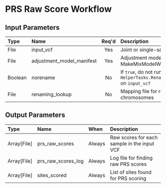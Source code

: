 # PRS Raw Score Workflow

## Input Parameters

| Type | Name | Req'd | Description | Default Value |
| :--- | :--- | :---: | :--- | :--- |
| File | input_vcf | Yes | Joint or single-sample VCF to score | |
| File | adjustment_model_manifest | Yes | Adjustment model manifest file from MakeMixModelWorkflow | |
| Boolean | norename | No | If `true`, do not run `HelperTasks.RenameChromosomesInVcf` on `input_vcf` | false |
| File | renaming_lookup | No | Mapping file for renaming chromosomes | "gs://lmm-reference-data/prsmix/reference/rename_chromosomes.tsv" |

## Output Parameters

| Type | Name | When | Description |
| :--- | :--- | :--- | :--- |
| Array[File] | prs_raw_scores | Always | Raw scores for each sample in the input VCF |
| Array[File] | prs_raw_scores_log | Always | Log file for finding raw PRS scores |
| Array[File] | sites_scored | Always | List of sites found for PRS scoring |
